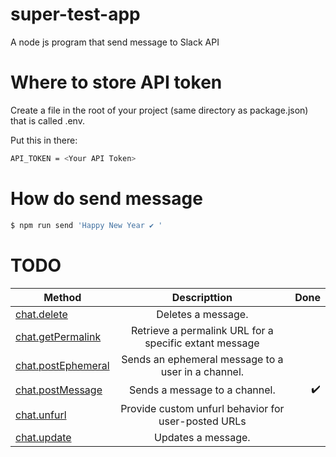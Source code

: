# super-test-app

A node js program that send message to Slack API

# Where to store API token

Create a file in the root of your project (same directory as package.json) that
is called .env.

Put this in there:

```sh
API_TOKEN = <Your API Token>
```

# How do send message

```sh
$ npm run send 'Happy New Year ✔️ '
```

# TODO

| Method                                                                 |                      Descripttion                      | Done |
| ---------------------------------------------------------------------- | :----------------------------------------------------: | ---: |
| [chat.delete](https://api.slack.com/methods/chat.delete)               |                   Deletes a message.                   |    ️ |
| [chat.getPermalink](https://api.slack.com/methods/chat.getPermalink)   | Retrieve a permalink URL for a specific extant message |      |
| [chat.postEphemeral](https://api.slack.com/methods/chat.postEphemeral) |   Sends an ephemeral message to a user in a channel.   |      |
| [chat.postMessage](https://api.slack.com/methods/chat.postMessage)     |             Sends a message to a channel.              |   ✔️ |
| [chat.unfurl](https://api.slack.com/methods/chat.unfurl)               |  Provide custom unfurl behavior for user-posted URLs   |      |
| [chat.update](https://api.slack.com/methods/chat.update)               |                   Updates a message.                   |      |
